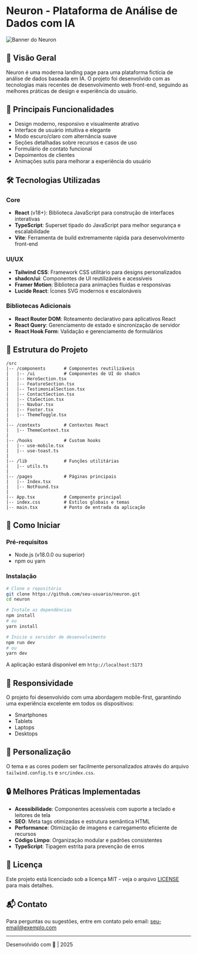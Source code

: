 
# Neuron - Plataforma de Análise de Dados com IA

![Banner do Neuron](https://images.unsplash.com/photo-1488590528505-98d2b5aba04b?q=80&w=1000&auto=format&fit=crop)

## 📌 Visão Geral

Neuron é uma moderna landing page para uma plataforma fictícia de análise de dados baseada em IA. O projeto foi desenvolvido com as tecnologias mais recentes de desenvolvimento web front-end, seguindo as melhores práticas de design e experiência do usuário.

## 🚀 Principais Funcionalidades

- Design moderno, responsivo e visualmente atrativo
- Interface de usuário intuitiva e elegante
- Modo escuro/claro com alternância suave
- Seções detalhadas sobre recursos e casos de uso
- Formulário de contato funcional
- Depoimentos de clientes
- Animações sutis para melhorar a experiência do usuário

## 🛠️ Tecnologias Utilizadas

### Core
- **React** (v18+): Biblioteca JavaScript para construção de interfaces interativas
- **TypeScript**: Superset tipado do JavaScript para melhor segurança e escalabilidade
- **Vite**: Ferramenta de build extremamente rápida para desenvolvimento front-end

### UI/UX
- **Tailwind CSS**: Framework CSS utilitário para designs personalizados
- **shadcn/ui**: Componentes de UI reutilizáveis e acessíveis
- **Framer Motion**: Biblioteca para animações fluidas e responsivas
- **Lucide React**: Ícones SVG modernos e escalonáveis

### Bibliotecas Adicionais
- **React Router DOM**: Roteamento declarativo para aplicativos React
- **React Query**: Gerenciamento de estado e sincronização de servidor
- **React Hook Form**: Validação e gerenciamento de formulários

## 📂 Estrutura do Projeto

```
/src
|-- /components       # Componentes reutilizáveis
|   |-- /ui           # Componentes de UI do shadcn
|   |-- HeroSection.tsx
|   |-- FeatureSection.tsx
|   |-- TestimonialSection.tsx
|   |-- ContactSection.tsx
|   |-- CtaSection.tsx
|   |-- Navbar.tsx
|   |-- Footer.tsx
|   |-- ThemeToggle.tsx
|
|-- /contexts         # Contextos React
|   |-- ThemeContext.tsx
|
|-- /hooks            # Custom hooks
|   |-- use-mobile.tsx
|   |-- use-toast.ts
|
|-- /lib              # Funções utilitárias
|   |-- utils.ts
|
|-- /pages            # Páginas principais
|   |-- Index.tsx
|   |-- NotFound.tsx
|
|-- App.tsx           # Componente principal
|-- index.css         # Estilos globais e temas
|-- main.tsx          # Ponto de entrada da aplicação
```

## 🏁 Como Iniciar

### Pré-requisitos
- Node.js (v18.0.0 ou superior)
- npm ou yarn

### Instalação

```bash
# Clone o repositório
git clone https://github.com/seu-usuario/neuron.git
cd neuron

# Instale as dependências
npm install
# ou
yarn install

# Inicie o servidor de desenvolvimento
npm run dev
# ou
yarn dev
```

A aplicação estará disponível em `http://localhost:5173`

## 📱 Responsividade

O projeto foi desenvolvido com uma abordagem mobile-first, garantindo uma experiência excelente em todos os dispositivos:
- Smartphones
- Tablets
- Laptops
- Desktops

## 🎨 Personalização

O tema e as cores podem ser facilmente personalizados através do arquivo `tailwind.config.ts` e `src/index.css`.

## 🔒 Melhores Práticas Implementadas

- **Acessibilidade**: Componentes acessíveis com suporte a teclado e leitores de tela
- **SEO**: Meta tags otimizadas e estrutura semântica HTML
- **Performance**: Otimização de imagens e carregamento eficiente de recursos
- **Código Limpo**: Organização modular e padrões consistentes
- **TypeScript**: Tipagem estrita para prevenção de erros

## 📝 Licença

Este projeto está licenciado sob a licença MIT - veja o arquivo [LICENSE](LICENSE) para mais detalhes.

## 📬 Contato

Para perguntas ou sugestões, entre em contato pelo email: seu-email@exemplo.com

---

Desenvolvido com 💜 | 2025
